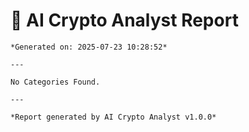 # 🚀 AI Crypto Analyst Report

    *Generated on: 2025-07-23 10:28:52*

    ---

    No Categories Found.

    ---

    *Report generated by AI Crypto Analyst v1.0.0*
    